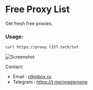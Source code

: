 # Free Proxy List
Get fresh free proxies. 

### Usage:
```bash
curl https://proxy.l337.tech/txt
```
![Screenshot](https://github.com/DanyaDaro/free-proxy-list/blob/master/github.png?raw=true)

Contact:  
* Email    : r@inbox.ru
* Telegram : https://t.me/onezeroone

